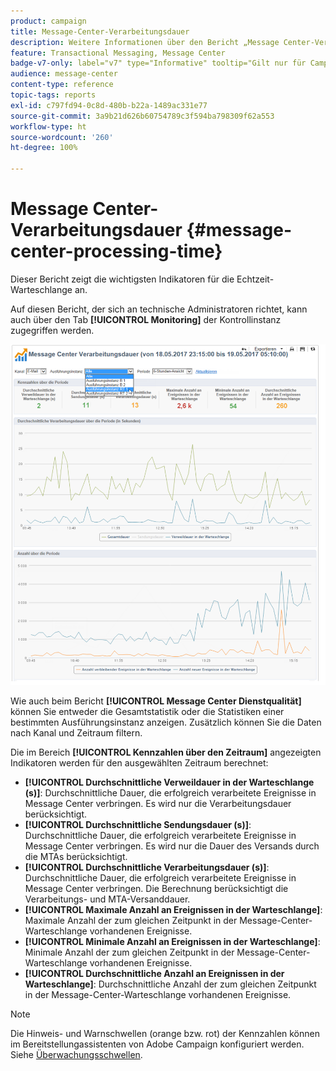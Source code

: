 ```yaml
---
product: campaign
title: Message-Center-Verarbeitungsdauer
description: Weitere Informationen über den Bericht „Message Center-Verarbeitungsdauer“
feature: Transactional Messaging, Message Center
badge-v7-only: label="v7" type="Informative" tooltip="Gilt nur für Campaign Classic v7"
audience: message-center
content-type: reference
topic-tags: reports
exl-id: c797fd94-0c8d-480b-b22a-1489ac331e77
source-git-commit: 3a9b21d626b60754789c3f594ba798309f62a553
workflow-type: ht
source-wordcount: '260'
ht-degree: 100%

---
```


# Message Center-Verarbeitungsdauer {#message-center-processing-time}



Dieser Bericht zeigt die wichtigsten Indikatoren für die Echtzeit-Warteschlange an.

Auf diesen Bericht, der sich an technische Administratoren richtet, kann auch über den Tab **[!UICONTROL Monitoring]** der Kontrollinstanz zugegriffen werden.

![](assets/mc_reports_2.png)

Wie auch beim Bericht **[!UICONTROL Message Center Dienstqualität]** können Sie entweder die Gesamtstatistik oder die Statistiken einer bestimmten Ausführungsinstanz anzeigen. Zusätzlich können Sie die Daten nach Kanal und Zeitraum filtern.

Die im Bereich **[!UICONTROL Kennzahlen über den Zeitraum]** angezeigten Indikatoren werden für den ausgewählten Zeitraum berechnet:

* **[!UICONTROL Durchschnittliche Verweildauer in der Warteschlange (s)]**: Durchschnittliche Dauer, die erfolgreich verarbeitete Ereignisse in Message Center verbringen. Es wird nur die Verarbeitungsdauer berücksichtigt.
* **[!UICONTROL Durchschnittliche Sendungsdauer (s)]**: Durchschnittliche Dauer, die erfolgreich verarbeitete Ereignisse in Message Center verbringen. Es wird nur die Dauer des Versands durch die MTAs berücksichtigt.
* **[!UICONTROL Durchschnittliche Verarbeitungsdauer (s)]**: Durchschnittliche Dauer, die erfolgreich verarbeitete Ereignisse in Message Center verbringen. Die Berechnung berücksichtigt die Verarbeitungs- und MTA-Versanddauer.
* **[!UICONTROL Maximale Anzahl an Ereignissen in der Warteschlange]**: Maximale Anzahl der zum gleichen Zeitpunkt in der Message-Center-Warteschlange vorhandenen Ereignisse.
* **[!UICONTROL Minimale Anzahl an Ereignissen in der Warteschlange]**: Minimale Anzahl der zum gleichen Zeitpunkt in der Message-Center-Warteschlange vorhandenen Ereignisse.
* **[!UICONTROL Durchschnittliche Anzahl an Ereignissen in der Warteschlange]**: Durchschnittliche Anzahl der zum gleichen Zeitpunkt in der Message-Center-Warteschlange vorhandenen Ereignisse.

>[!NOTE]
>
>Die Hinweis- und Warnschwellen (orange bzw. rot) der Kennzahlen können im Bereitstellungassistenten von Adobe Campaign konfiguriert werden. Siehe [Überwachungsschwellen](../../message-center/using/additional-configurations.md#monitoring-thresholds).
